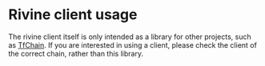 # Rivine client usage

The rivine client itself is only intended as a library for other projects, such
as [TfChain](../tfchain/README.md). If you are interested in using a client, please
check the client of the correct chain, rather than this library.
